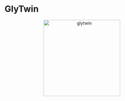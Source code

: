 # GlyTwin

<p align="center">
<img width="250" alt="glytwin" src="https://github.com/user-attachments/assets/7f173847-5cb1-4ce0-85a2-0bae0d1e02ab">
</p>
